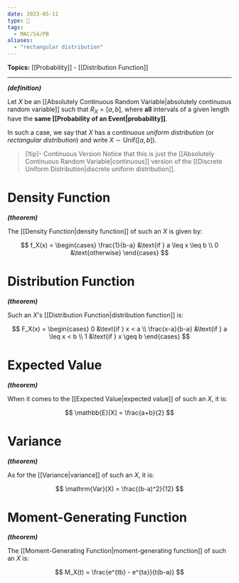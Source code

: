 ```yaml
---
date: 2023-05-11
type: 🧠
tags:
  - MAC/S4/PB
aliases:
  - "rectangular distribution"
---
```


**Topics:** [[Probability]] - [[Distribution Function]]

---

_**(definition)**_

Let $X$ be an [[Absolutely Continuous Random Variable|absolutely continuous random variable]] such that $R_X = [a, b]$, where **all** intervals of a given length have the **same [[Probability of an Event|probability]]**.

In such a case, we say that $X$ has a _continuous uniform distribution_ (or _rectangular distribution_) and write $X \sim \mathrm{Unif}([a,b])$.

> [!tip]- Continuous Version
> Notice that this is just the [[Absolutely Continuous Random Variable|continuous]] version of the [[Discrete Uniform Distribution|discrete uniform distribution]].

# Density Function

_**(theorem)**_

The [[Density Function|density function]] of such an $X$ is given by:

$$
f_X(x) =
\begin{cases}
\frac{1}{b-a} &\text{if } a \leq x \leq b \\
0 &\text{otherwise}
\end{cases}
$$

# Distribution Function

_**(theorem)**_

Such an $X$'s [[Distribution Function|distribution function]] is:

$$
F_X(x) =
\begin{cases}
0 &\text{if } x < a \\
\frac{x-a}{b-a} &\text{if } a \leq x < b \\
1 &\text{if } x \geq b
\end{cases}
$$

# Expected Value

_**(theorem)**_

When it comes to the [[Expected Value|expected value]] of such an $X$, it is:

$$
\mathbb{E}[X] = \frac{a+b}{2}
$$

# Variance

_**(theorem)**_

As for the [[Variance|variance]] of such an $X$, it is:

$$
\mathrm{Var}(X) = \frac{(b-a)^2}{12}
$$

# Moment-Generating Function

_**(theorem)**_

The [[Moment-Generating Function|moment-generating function]] of such an $X$ is:

$$
M_X(t) = \frac{e^{tb} - e^{ta}}{t(b-a)}
$$
